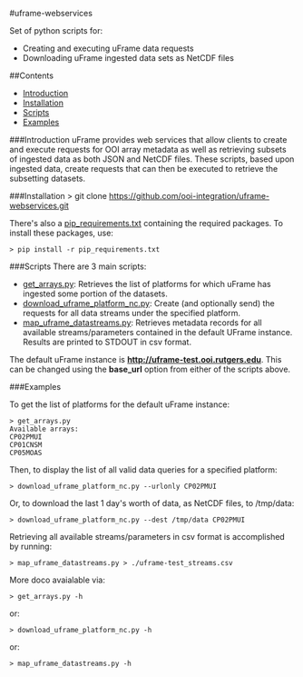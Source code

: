 #uframe-webservices

Set of python scripts for:
- Creating and executing uFrame data requests
- Downloading uFrame ingested data sets as NetCDF files

##Contents
- [Introduction](#introduction)
- [Installation](#installation)
- [Scripts](#scripts)
- [Examples](#examples)

###Introduction
uFrame provides web services that allow clients to create and execute requests for OOI array metadata as well as retrieving subsets of ingested data as both JSON and NetCDF files.  These scripts, based upon ingested data, create requests that can then be executed to retrieve the subsetting datasets.

###Installation
    > git clone https://github.com/ooi-integration/uframe-webservices.git

There's also a [pip_requirements.txt](https://github.com/ooi-integration/uframe-webservices/blob/master/pip_requirements.txt) containing the required packages.  To install these packages, use:

    > pip install -r pip_requirements.txt
    
###Scripts
There are 3 main scripts:
- [get_arrays.py](https://github.com/ooi-integration/uframe-webservices/blob/master/get_arrays.py): Retrieves the list of platforms for which uFrame has ingested some portion of the datasets.
- [download_uframe_platform_nc.py](https://github.com/ooi-integration/uframe-webservices/blob/master/download_uframe_platform_nc.py): Create (and optionally send) the requests for all data streams under the specified platform.
- [map_uframe_datastreams.py](https://github.com/ooi-integration/uframe-webservices/blob/master/map_uframe_datastreams.py): Retrieves metadata records for all available streams/parameters contained in the default UFrame instance.  Results are printed to STDOUT in csv format.

The default uFrame instance is <b>http://uframe-test.ooi.rutgers.edu</b>.  This can be changed using the <b>base_url</b> option from either of the scripts above.

###Examples

To get the list of platforms for the default uFrame instance:

    > get_arrays.py
    Available arrays:
    CP02PMUI
    CP01CNSM
    CP05MOAS

Then, to display the list of all valid data queries for a specified platform:

    > download_uframe_platform_nc.py --urlonly CP02PMUI

Or, to download the last 1 day's worth of data, as NetCDF files, to /tmp/data:

    > download_uframe_platform_nc.py --dest /tmp/data CP02PMUI
    
Retrieving all available streams/parameters in csv format is accomplished by running:

    > map_uframe_datastreams.py > ./uframe-test_streams.csv

More doco avaialable via:

    > get_arrays.py -h
or:

    > download_uframe_platform_nc.py -h
or:

    > map_uframe_datastreams.py -h

